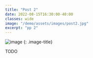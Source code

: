 ```yaml
---
title: "Post 2"
date: 2022-08-15T16:30:00-40:00
classes: wide
image: "/demo/assets/images/post2.jpg"
excerpt: "pp 2"
---
```

![image](/demo/assets/images/post2.jpg)
{: .image-title}

TODO
